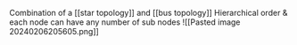 Combination of a [[star topology]] and [[bus topology]]
Hierarchical order & each node can have any number of sub nodes
![[Pasted image 20240206205605.png]]